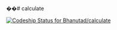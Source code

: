 ��# calculate

[![Codeship Status for Bhanutad/calculate](https://app.codeship.com/projects/01b8a290-df75-0137-c796-1a01285152c2/status?branch=master)](https://app.codeship.com/projects/372312)
